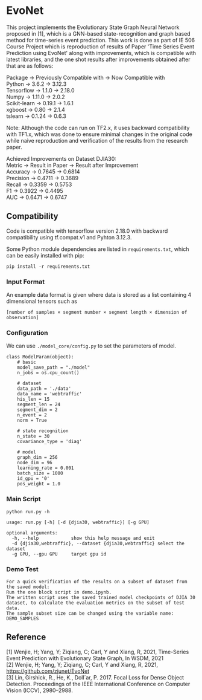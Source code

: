 # EvoNet
This project implements the Evolutionary State Graph Neural Network proposed in [1], which is a GNN-based state-recognition and graph based method for time-series event prediction. This work is done as part of IE 506 Course Project which is reproduction of results of Paper 'Time Series Event Prediction using EvoNet' along with improvements, which is compatible with latest libraries, and the one shot results after improvements obtained after that are as follows:

Package -> Previously Compatible with -> Now Compatible with <br>
Python -> 3.6.2 ->  3.12.3 <br>
Tensorflow ->  1.1.0 ->  2.18.0 <br>
Numpy ->  1.11.0 -> 2.0.2 <br>
Scikit-learn ->  0.19.1 -> 1.6.1 <br>
xgboost -> 0.80 -> 2.1.4 <br>
tslearn -> 0.1.24 -> 0.6.3 <br>

Note: Although the code can run on TF2.x, it uses backward compatibility with TF1.x, which was done to ensure minimal changes in the original code while naive reproduction and verification of the results from the research paper. 

Achieved Improvements on Dataset DJIA30: <br>
Metric -> Result in Paper -> Result after Improvement <br>
Accuracy -> 0.7645 -> 0.6814 <br>
Precision -> 0.4711 -> 0.3689 <br>
Recall -> 0.3359 -> 0.5753 <br>
F1 -> 0.3922 -> 0.4495 <br>
AUC -> 0.6471 -> 0.6747 <br>

## Compatibility

Code is compatible with tensorflow version 2.18.0 with backward compatibility using tf.compat.v1 and Pyhton 3.12.3.

Some Python module dependencies are listed in `requirements.txt`, which can be easily installed with pip:

```
pip install -r requirements.txt
```

### Input Format 

An example data format is given where data is stored as a list containing 4 dimensional tensors such as
 
`[number of samples × segment number × segment length × dimension of observation]`


### Configuration
We can use `./model_core/config.py` to set the parameters of model.

```
class ModelParam(object):
    # basic
    model_save_path = "./model"
    n_jobs = os.cpu_count()

    # dataset
    data_path = './data'
    data_name = 'webtraffic'
    his_len = 15
    segment_len = 24
    segment_dim = 2
    n_event = 2
    norm = True

    # state recognition
    n_state = 30
    covariance_type = 'diag'

    # model
    graph_dim = 256
    node_dim = 96
    learning_rate = 0.001
    batch_size = 1000
    id_gpu = '0'
    pos_weight = 1.0
```


### Main Script

```
python run.py -h

usage: run.py [-h] [-d {djia30, webtraffic}] [-g GPU]

optional arguments:
  -h, --help            show this help message and exit
  -d {djia30,webtraffic}, --dataset {djia30,webtraffic} select the dataset
  -g GPU, --gpu GPU     target gpu id
```

### Demo Test

```
For a quick verification of the results on a subset of dataset from the saved model:
Run the one block script in demo.ipynb.
The written script uses the saved trained model checkpoints of DJIA 30 dataset, to calculate the evaluation metrics on the subset of test data. 
The sample subset size can be changed using the variable name: DEMO_SAMPLES

```

## Reference

[1] Wenjie, H; Yang, Y; Ziqiang, C; Carl, Y and Xiang, R, 2021, Time-Series Event Prediction with Evolutionary State Graph, In WSDM, 2021 <br>
[2] Wenjie, H; Yang, Y; Ziqiang, C; Carl, Y and Xiang, R, 2021, https://github.com/zjunet/EvoNet <br>
[3] Lin, Girshick, R., He, K., Doll´ar, P. 2017. Focal Loss for Dense Object Detection. Proceedings of the IEEE International Conference on Computer Vision (ICCV), 2980–2988.
